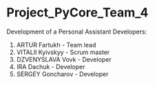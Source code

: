 # Project_PyCore_Team_4
Development of a Personal Assistant
Developers:
  1. ARTUR Fartukh - Team lead
  2. VITALII Kyivskyy - Scrum master
  3. DZVENYSLAVA Vovk - Developer
  4. IRA Dachuk - Developer
  5. SERGEY Goncharov - Developer
